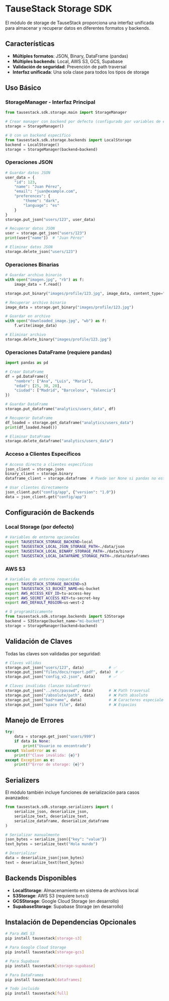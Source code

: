 # TauseStack Storage SDK

El módulo de storage de TauseStack proporciona una interfaz unificada para almacenar y recuperar datos en diferentes formatos y backends.

## Características

- **Múltiples formatos**: JSON, Binary, DataFrame (pandas)
- **Múltiples backends**: Local, AWS S3, GCS, Supabase
- **Validación de seguridad**: Prevención de path traversal
- **Interfaz unificada**: Una sola clase para todos los tipos de storage

## Uso Básico

### StorageManager - Interfaz Principal

```python
from tausestack.sdk.storage.main import StorageManager

# Crear manager con backend por defecto (configurado por variables de entorno)
storage = StorageManager()

# O con un backend específico
from tausestack.sdk.storage.backends import LocalStorage
backend = LocalStorage()
storage = StorageManager(backend=backend)
```

### Operaciones JSON

```python
# Guardar datos JSON
user_data = {
    "id": 123,
    "name": "Juan Pérez",
    "email": "juan@example.com",
    "preferences": {
        "theme": "dark",
        "language": "es"
    }
}
storage.put_json("users/123", user_data)

# Recuperar datos JSON
user = storage.get_json("users/123")
print(user["name"])  # "Juan Pérez"

# Eliminar datos JSON
storage.delete_json("users/123")
```

### Operaciones Binarias

```python
# Guardar archivo binario
with open("imagen.jpg", "rb") as f:
    image_data = f.read()

storage.put_binary("images/profile/123.jpg", image_data, content_type="image/jpeg")

# Recuperar archivo binario
image_data = storage.get_binary("images/profile/123.jpg")

# Guardar en archivo
with open("downloaded_image.jpg", "wb") as f:
    f.write(image_data)

# Eliminar archivo
storage.delete_binary("images/profile/123.jpg")
```

### Operaciones DataFrame (requiere pandas)

```python
import pandas as pd

# Crear DataFrame
df = pd.DataFrame({
    "nombre": ["Ana", "Luis", "María"],
    "edad": [25, 30, 28],
    "ciudad": ["Madrid", "Barcelona", "Valencia"]
})

# Guardar DataFrame
storage.put_dataframe("analytics/users_data", df)

# Recuperar DataFrame
df_loaded = storage.get_dataframe("analytics/users_data")
print(df_loaded.head())

# Eliminar DataFrame
storage.delete_dataframe("analytics/users_data")
```

### Acceso a Clientes Específicos

```python
# Acceso directo a clientes específicos
json_client = storage.json
binary_client = storage.binary
dataframe_client = storage.dataframe  # Puede ser None si pandas no está instalado

# Usar clientes directamente
json_client.put("config/app", {"version": "1.0"})
data = json_client.get("config/app")
```

## Configuración de Backends

### Local Storage (por defecto)

```bash
# Variables de entorno opcionales
export TAUSESTACK_STORAGE_BACKEND=local
export TAUSESTACK_LOCAL_JSON_STORAGE_PATH=./data/json
export TAUSESTACK_LOCAL_BINARY_STORAGE_PATH=./data/binary
export TAUSESTACK_LOCAL_DATAFRAME_STORAGE_PATH=./data/dataframes
```

### AWS S3

```bash
# Variables de entorno requeridas
export TAUSESTACK_STORAGE_BACKEND=s3
export TAUSESTACK_S3_BUCKET_NAME=mi-bucket
export AWS_ACCESS_KEY_ID=tu-access-key
export AWS_SECRET_ACCESS_KEY=tu-secret-key
export AWS_DEFAULT_REGION=us-west-2
```

```python
# O programáticamente
from tausestack.sdk.storage.backends import S3Storage
backend = S3Storage(bucket_name="mi-bucket")
storage = StorageManager(backend=backend)
```

## Validación de Claves

Todas las claves son validadas por seguridad:

```python
# Claves válidas
storage.put_json("users/123", data)           # ✅
storage.put_json("files/docs/report.pdf", data)  # ✅
storage.put_json("config_v2.json", data)      # ✅

# Claves inválidas (lanzan ValueError)
storage.put_json("../etc/passwd", data)       # ❌ Path traversal
storage.put_json("/absolute/path", data)      # ❌ Path absoluto
storage.put_json("bad*name", data)            # ❌ Caracteres especiales
storage.put_json("space file", data)          # ❌ Espacios
```

## Manejo de Errores

```python
try:
    data = storage.get_json("users/999")
    if data is None:
        print("Usuario no encontrado")
except ValueError as e:
    print(f"Clave inválida: {e}")
except Exception as e:
    print(f"Error de storage: {e}")
```

## Serializers

El módulo también incluye funciones de serialización para casos avanzados:

```python
from tausestack.sdk.storage.serializers import (
    serialize_json, deserialize_json,
    serialize_text, deserialize_text,
    serialize_dataframe, deserialize_dataframe
)

# Serializar manualmente
json_bytes = serialize_json({"key": "value"})
text_bytes = serialize_text("Hola mundo")

# Deserializar
data = deserialize_json(json_bytes)
text = deserialize_text(text_bytes)
```

## Backends Disponibles

- **LocalStorage**: Almacenamiento en sistema de archivos local
- **S3Storage**: AWS S3 (requiere `boto3`)
- **GCSStorage**: Google Cloud Storage (en desarrollo)
- **SupabaseStorage**: Supabase Storage (en desarrollo)

## Instalación de Dependencias Opcionales

```bash
# Para AWS S3
pip install tausestack[storage-s3]

# Para Google Cloud Storage
pip install tausestack[storage-gcs]

# Para Supabase
pip install tausestack[storage-supabase]

# Para DataFrames
pip install tausestack[dataframes]

# Todo incluido
pip install tausestack[full]
``` 
